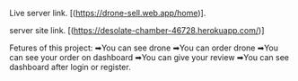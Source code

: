
Live server link. [(https://drone-sell.web.app/home)].

server site link. [(https://desolate-chamber-46728.herokuapp.com/)]


Fetures of this project: ➡You can see drone
➡You can order drone
➡You can see your order on dashboard
➡You can give your review
➡You can see dashboard after login or register.